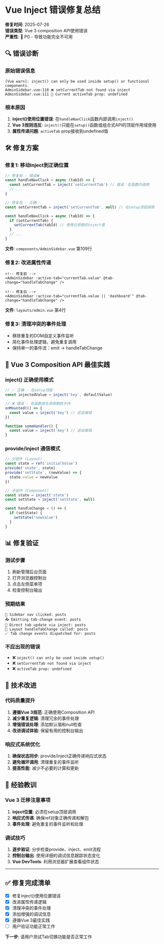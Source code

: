 # Vue Inject 错误修复总结

**修复时间**: 2025-07-26  
**错误类型**: Vue 3 composition API使用错误  
**严重性**: 🔴 P0 - 导致功能完全不可用

## 🔍 错误诊断

### 原始错误信息
```
[Vue warn]: inject() can only be used inside setup() or functional components.
AdminSidebar.vue:118 ❌ setCurrentTab not found via inject
AdminSidebar.vue:111 🔄 Current activeTab prop: undefined
```

### 根本原因
1. **inject()使用位置错误**: 在`handleNavClick`函数内部调用`inject()`
2. **Vue 3规则违反**: `inject()`只能在`setup()`函数或组合式API的顶层作用域使用
3. **属性传递问题**: `activeTab` prop接收到undefined值

## 🛠️ 修复方案

### 修复1: 移动inject到正确位置
```javascript
// 修复前 - 错误❌
const handleNavClick = async (tabId) => {
  const setCurrentTab = inject('setCurrentTab') // 错误：在函数内调用
  // ...
}

// 修复后 - 正确✅  
const setCurrentTab = inject('setCurrentTab', null) // 在setup顶层调用

const handleNavClick = async (tabId) => {
  if (setCurrentTab) {
    setCurrentTab(tabId) // 使用已获取的inject值
  }
  // ...
}
```

**文件**: `components/AdminSidebar.vue` 第109行

### 修复2: 改进属性传递
```vue
<!-- 修复前 -->
<AdminSidebar :active-tab="currentTab.value" @tab-change="handleTabChange" />

<!-- 修复后 -->
<AdminSidebar :active-tab="currentTab.value || 'dashboard'" @tab-change="handleTabChange" />
```

**文件**: `layouts/admin.vue` 第4行

### 修复3: 清理冲突的事件处理
- 移除重复的DOM自定义事件监听
- 简化事件处理逻辑，避免重复调用
- 保持单一的事件流：emit → handleTabChange

## 🎯 Vue 3 Composition API 最佳实践

### inject() 正确使用模式
```javascript
// ✅ 正确 - 在setup顶层
const injectedValue = inject('key', defaultValue)

// ❌ 错误 - 在函数或生命周期钩子内
onMounted(() => {
  const value = inject('key') // 这会报错
})

function someHandler() {
  const value = inject('key') // 这会报错
}
```

### provide/inject 通信模式
```javascript
// 父组件 (Layout)
const state = ref('initialValue')
provide('state', state)
provide('setState', (newValue) => {
  state.value = newValue
})

// 子组件 (Component)
const state = inject('state')
const setState = inject('setState', null)

const handleChange = () => {
  if (setState) {
    setState('newValue')
  }
}
```

## 📊 修复验证

### 测试步骤
1. 刷新管理后台页面
2. 打开浏览器控制台
3. 点击左侧菜单项
4. 检查控制台输出

### 预期结果
```
🔄 Sidebar nav clicked: posts
📤 Emitting tab-change event: posts
📝 Direct tab update via inject: posts
🚨 Layout handleTabChange called: posts
✅ Tab change events dispatched for: posts
```

### 不应出现的错误
- ❌ `inject() can only be used inside setup()`
- ❌ `setCurrentTab not found via inject`
- ❌ `activeTab prop: undefined`

## 🚀 技术改进

### 代码质量提升
1. **遵循Vue 3规范**: 正确使用Composition API
2. **减少重复逻辑**: 清理冗余的事件处理
3. **增强错误处理**: 添加默认值和null检查
4. **改进调试体验**: 保留有用的控制台输出

### 响应式系统优化
1. **确保状态同步**: provide/inject正确传递响应式状态
2. **避免循环调用**: 清理重复的事件监听
3. **提高性能**: 减少不必要的计算和更新

## 📝 经验教训

### Vue 3 迁移注意事项
1. **inject位置**: 必须在setup顶层调用
2. **响应式传递**: 确保ref对象正确传递和解包
3. **事件处理**: 避免重复的事件监听和处理

### 调试技巧
1. **逐步验证**: 分步检查provide、inject、emit流程
2. **控制台输出**: 使用详细的调试信息跟踪状态变化
3. **Vue DevTools**: 利用浏览器扩展查看组件状态

---

## ✅ 修复完成清单

- [x] 修复inject()使用位置错误
- [x] 改进属性传递逻辑
- [x] 清理冲突的事件处理
- [x] 添加增强的调试信息
- [x] 遵循Vue 3最佳实践
- [ ] 用户验证功能正常工作

**下一步**: 请用户测试Tab切换功能是否正常工作